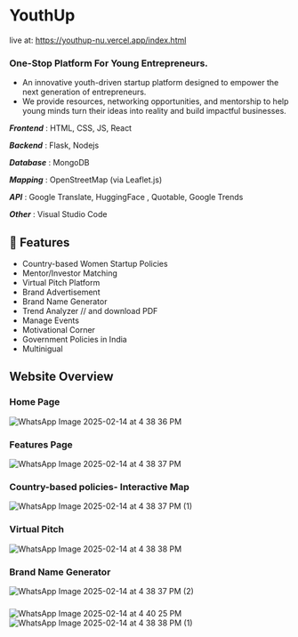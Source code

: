 # YouthUp
live at: https://youthup-nu.vercel.app/index.html
### One-Stop Platform For Young Entrepreneurs.
* An innovative youth-driven startup platform designed to empower the next generation of entrepreneurs.
* We provide resources, networking opportunities, and mentorship to help young minds turn their ideas into reality and build impactful businesses.


***Frontend*** : HTML, CSS, JS, React

***Backend*** : Flask, Nodejs

***Database*** :  MongoDB

***Mapping*** :  OpenStreetMap (via Leaflet.js)

***API*** : Google Translate, HuggingFace , Quotable, Google Trends

***Other*** : Visual Studio Code


## 🚀 Features
- Country-based Women Startup Policies 
- Mentor/Investor Matching
- Virtual Pitch Platform
- Brand Advertisement
- Brand Name Generator
- Trend Analyzer // and download PDF 
- Manage Events
- Motivational Corner
- Government Policies in India
- Multinigual

## Website Overview
### Home Page
![WhatsApp Image 2025-02-14 at 4 38 36 PM](https://github.com/user-attachments/assets/e745dc9f-2490-48c9-bca4-409ae84e1407)
### Features Page
![WhatsApp Image 2025-02-14 at 4 38 37 PM](https://github.com/user-attachments/assets/fd84bbe7-bc46-4429-bcce-747f4ee056da)
### Country-based policies- Interactive Map
![WhatsApp Image 2025-02-14 at 4 38 37 PM (1)](https://github.com/user-attachments/assets/9a8e02e8-f730-416b-a02e-548fcd42941e)
### Virtual Pitch
![WhatsApp Image 2025-02-14 at 4 38 38 PM](https://github.com/user-attachments/assets/00f8461b-7762-43cf-b4a9-ca92e84a1695)
### Brand Name Generator
![WhatsApp Image 2025-02-14 at 4 38 37 PM (2)](https://github.com/user-attachments/assets/b1192854-c3ad-49ab-b9fd-32e037f89572)
### 
![WhatsApp Image 2025-02-14 at 4 40 25 PM](https://github.com/user-attachments/assets/4f13e580-9f2d-499e-a2b1-655642cece4e)
![WhatsApp Image 2025-02-14 at 4 38 38 PM (1)](https://github.com/user-attachments/assets/8e5c41a4-1d97-4bcc-ae25-226c5ee298fc)

